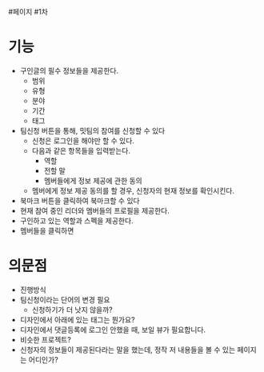 #페이지 #1차 
# 기능
- 구인글의 필수 정보들을 제공한다.
	- 범위
	- 유형
	- 분야
	- 기간
	- 태그
- 팀신청 버튼을 통해, 밋팀의 참여를 신청할 수 있다
	- 신청은 로그인을 해야만 할 수 있다.
	- 다음과 같은 항목들을 입력받는다.
		- 역할
		- 전할 말
		- 멤버들에게 정보 제공에 관한 동의
	- 멤버에게 정보 제공 동의를 할 경우, 신청자의 현재 정보를 확인시킨다.
- 북마크 버튼을 클릭하여 북마크할 수 있다
- 현재 참여 중인 리더와 멤버들의 프로필을 제공한다.
- 구인하고 있는 역할과 스펙을 제공한다.
- 멤버들을 클릭하면 

# 의문점
- 진행방식
- 팀신청이라는 단어의 변경 필요
	- 신청하기가 더 낫지 않을까?
- 디자인에서 아래에 있는 태그는 뭔가요?
- 디자인에서 댓글등록에 로그인 안했을 때, 보일 뷰가 필요합니다.
- 비슷한 프로젝트?
- 신청자의 정보들이 제공된다라는 말을 했는데, 정작 저 내용들을 볼 수 있는 페이지는 어디인가?